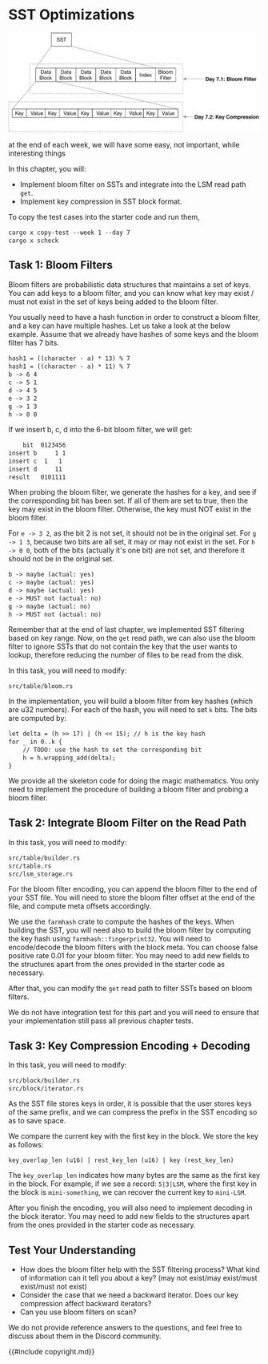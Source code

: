 # SST Optimizations

![Chapter Overview](./lsm-tutorial/week1-07-overview.svg)

at the end of each week, we will have some easy, not important, while interesting things

In this chapter, you will:

* Implement bloom filter on SSTs and integrate into the LSM read path `get`.
* Implement key compression in SST block format.


To copy the test cases into the starter code and run them,

```
cargo x copy-test --week 1 --day 7
cargo x scheck
```

## Task 1: Bloom Filters

Bloom filters are probabilistic data structures that maintains a set of keys. You can add keys to a bloom filter, and you can know what key may exist / must not exist in the set of keys being added to the bloom filter.

You usually need to have a hash function in order to construct a bloom filter, and a key can have multiple hashes. Let us take a look at the below example. Assume that we already have hashes of some keys and the bloom filter has 7 bits.

```plaintext 
hash1 = ((character - a) * 13) % 7
hash1 = ((character - a) * 11) % 7
b -> 6 4
c -> 5 1
d -> 4 5
e -> 3 2
g -> 1 3
h -> 0 0
```

If we insert b, c, d into the 6-bit bloom filter, we will get:

```
    bit  0123456
insert b     1 1
insert c  1   1
insert d     11
result   0101111
```

When probing the bloom filter, we generate the hashes for a key, and see if the corresponding bit has been set. If all of them are set to true, then the key may exist in the bloom filter. Otherwise, the key must NOT exist in the bloom filter.

For `e -> 3 2`, as the bit 2 is not set, it should not be in the original set. For `g -> 1 3`, because two bits are all set, it may or may not exist in the set. For `h -> 0 0`, both of the bits (actually it's one bit) are not set, and therefore it should not be in the original set.

```
b -> maybe (actual: yes)
c -> maybe (actual: yes)
d -> maybe (actual: yes)
e -> MUST not (actual: no)
g -> maybe (actual: no)
h -> MUST not (actual: no)
```

Remember that at the end of last chapter, we implemented SST filtering based on key range. Now, on the `get` read path, we can also use the bloom filter to ignore SSTs that do not contain the key that the user wants to lookup, therefore reducing the number of files to be read from the disk.

In this task, you will need to modify:

```
src/table/bloom.rs
```

In the implementation, you will build a bloom filter from key hashes (which are u32 numbers). For each of the hash, you will need to set `k` bits. The bits are computed by:

```rust,no_run
let delta = (h >> 17) | (h << 15); // h is the key hash
for _ in 0..k {
    // TODO: use the hash to set the corresponding bit
    h = h.wrapping_add(delta);
}
```

We provide all the skeleton code for doing the magic mathematics. You only need to implement the procedure of building a bloom filter and probing a bloom filter.

## Task 2: Integrate Bloom Filter on the Read Path

In this task, you will need to modify:

```
src/table/builder.rs
src/table.rs
src/lsm_storage.rs
```

For the bloom filter encoding, you can append the bloom filter to the end of your SST file. You will need to store the bloom filter offset at the end of the file, and compute meta offsets accordingly.

We use the `farmhash` crate to compute the hashes of the keys. When building the SST, you will need also to build the bloom filter by computing the key hash using `farmhash::fingerprint32`. You will need to encode/decode the bloom filters with the block meta. You can choose false positive rate 0.01 for your bloom filter. You may need to add new fields to the structures apart from the ones provided in the starter code as necessary.

After that, you can modify the `get` read path to filter SSTs based on bloom filters.

We do not have integration test for this part and you will need to ensure that your implementation still pass all previous chapter tests.

## Task 3: Key Compression Encoding + Decoding

In this task, you will need to modify:

```
src/block/builder.rs
src/block/iterator.rs
```

As the SST file stores keys in order, it is possible that the user stores keys of the same prefix, and we can compress the prefix in the SST encoding so as to save space.

We compare the current key with the first key in the block. We store the key as follows:

```
key_overlap_len (u16) | rest_key_len (u16) | key (rest_key_len)
```

The `key_overlap_len` indicates how many bytes are the same as the first key in the block. For example, if we see a record: `5|3|LSM`, where the first key in the block is `mini-something`, we can recover the current key to `mini-LSM`.

After you finish the encoding, you will also need to implement decoding in the block iterator. You may need to add new fields to the structures apart from the ones provided in the starter code as necessary.

## Test Your Understanding

* How does the bloom filter help with the SST filtering process? What kind of information can it tell you about a key? (may not exist/may exist/must exist/must not exist)
* Consider the case that we need a backward iterator. Does our key compression affect backward iterators?
* Can you use bloom filters on scan?

We do not provide reference answers to the questions, and feel free to discuss about them in the Discord community.

{{#include copyright.md}}

